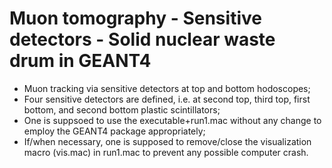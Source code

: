 # Muon tomography - Sensitive detectors - Solid nuclear waste drum in GEANT4
* Muon tracking via sensitive detectors at top and bottom hodoscopes;
* Four sensitive detectors are defined, i.e. at second top, third top, first bottom, and second bottom plastic scintillators;
* One is suppsoed to use the executable+run1.mac without any change to employ the GEANT4 package appropriately;
* If/when necessary, one is supposed to remove/close the visualization macro (vis.mac) in run1.mac to prevent any possible computer crash.
 

